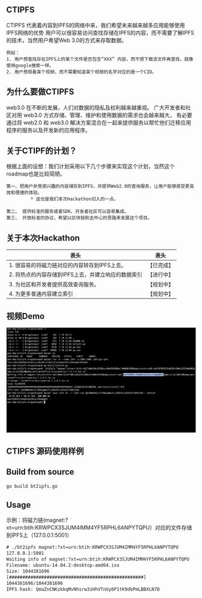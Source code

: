 ## CTIPFS

CTIPFS 代表着内容到IPFS的网络中来，我们希望未来越来越多应用能够使用IPFS网络的优势
用户可以很容易访问查找存储在IPFS的内容，而不需要了解IPFS的技术，当然用户希望Web 3.0的方式来存取数据。

```
例如：
1. 用户想查找存在IPFS上的某个文件是否包含“XXX” 内容，而不想下载该文件再查找，就像使用google搜索一样。
2. 用户想观看某个视频，而不需要知道某个视频的名字对应的是一个CID。
```    

## 为什么要做CTIPFS
web3.0 在不断的发展，人们对数据的隐私及权利越来越重视。
广大开发者和社区对用 web3.0 方式存储、管理、维护和使用数据的需求也会越来越大，
有必要通过将 web2.0 和 web3.0 解决方案混合在一起来提供服务以帮忙他们迁移应用程序的服务以及开发新的应用程序。


## 关于CTIPF的计划？
根据上面的设想：我们计划采用以下几个步骤来实现这个计划，当然这个roadmap也是比较简陋。

```
第一、把用户非常感兴趣的内容储存到IPFS，并提供Web2.0的查询服务，让用户能够感受更高效和便捷的体验。
	     * 这也是我们本次Hackathon切入的一点。
	     
第二、 提供标准的服务或者SDK，开发者社区可以容易集成。
第三、 开放标准的协议，希望以区块链和去中心的思路来发展这个项目。
```


## 关于本次Hackathon
	
|  表头   | 表头  |
|  ----  | ----  |
| 1. 很容易的将磁力链对应的内容转存到IPFS上去。       | 【已完成】 |
| 2. 将热点的内容存储到IPFS上去，并建立响应的数据索引    | 【进行中】|
| 3. 为社区和开发者提供高效查询服务。  | 【规划中】|
| 4. 为更多普通内容建立索引    | 【规划中】|

##  视频Demo

![avatar](https://github.com/JiesonWu/CTIPFS/blob/main/Result.png)

##  CTIPFS 源码使用样例

## Build from source

```
go build bt2ipfs.go
```

## Usage

示例：将磁力链(magnet:?xt=urn:btih:KRWPCX3SJUM4IMM4YF5RPHL6ANPYTQPU）对应的文件存储到IPFS上（127.0.0.1:5001）


```
# ./bt2ipfs magnet:?xt=urn:btih:KRWPCX3SJUM4IMM4YF5RPHL6ANPYTQPU 127.0.0.1:5001
Waiting info of magnet:?xt=urn:btih:KRWPCX3SJUM4IMM4YF5RPHL6ANPYTQPU
Filename: ubuntu-14.04.2-desktop-amd64.iso
Size: 1044381696
[##################################################] 1044381696/1044381696
IPFS hash: QmaZnCNKzkkqMvNhsrw3zHhVTnUy6P1tK9dbPmLBBXLN7D
```
